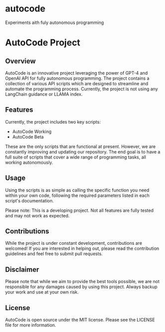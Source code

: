 # autocode
Experiments aith fuly autonomous programming

# AutoCode Project

## Overview
AutoCode is an innovative project leveraging the power of GPT-4 and OpenAI API for fully autonomous programming. The project contains a collection of various API scripts which are designed to streamline and automate the programming process. Currently, the project is not using any LangChain guidance or LLAMA index.

## Features
Currently, the project includes two key scripts:
- AutoCode Working
- AutoCode Beta

These are the only scripts that are functional at present. However, we are constantly improving and updating our repository. The end goal is to have a full suite of scripts that cover a wide range of programming tasks, all working autonomously.

## Usage
Using the scripts is as simple as calling the specific function you need within your own code, following the required parameters listed in each script's documentation.

Please note: This is a developing project. Not all features are fully tested and may not work as expected.

## Contributions
While the project is under constant development, contributions are welcomed! If you are interested in helping out, please read the contribution guidelines and feel free to submit pull requests.

## Disclaimer
Please note that while we aim to provide the best tools possible, we are not responsible for any damages caused by using this project. Always backup your work and use at your own risk.

## License
AutoCode is open source under the MIT license. Please see the LICENSE file for more information.

